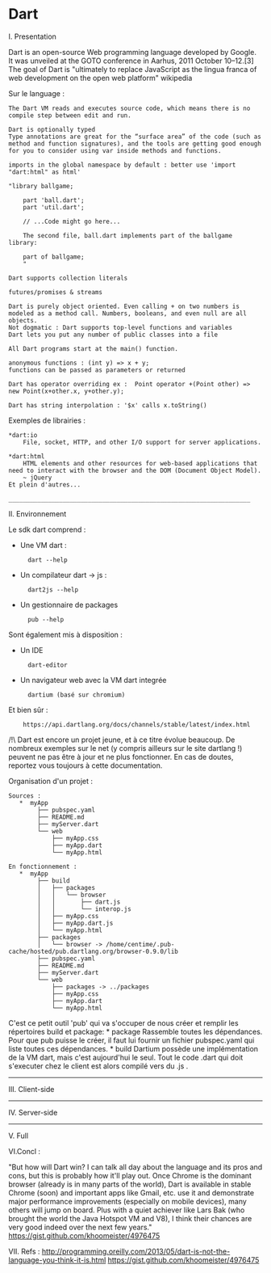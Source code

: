Dart
====

I. Presentation

Dart is an open-source Web programming language developed by Google. It was unveiled at the GOTO conference in Aarhus, 2011 October 10–12.[3] The goal of Dart is "ultimately to replace JavaScript as the lingua franca of web development on the open web platform" wikipedia

Sur le language :

    The Dart VM reads and executes source code, which means there is no compile step between edit and run.
    
    Dart is optionally typed
    Type annotations are great for the “surface area” of the code (such as method and function signatures), and the tools are getting good enough for you to consider using var inside methods and functions.
    
    imports in the global namespace by default : better use 'import "dart:html" as html'
    
    "library ballgame;
    
        part 'ball.dart';
        part 'util.dart';
    
        // ...Code might go here...
    
        The second file, ball.dart implements part of the ballgame library:
    
        part of ballgame;
        "
    
    Dart supports collection literals
    
    futures/promises & streams
    
    Dart is purely object oriented. Even calling + on two numbers is modeled as a method call. Numbers, booleans, and even null are all objects.
    Not dogmatic : Dart supports top-level functions and variables
    Dart lets you put any number of public classes into a file
    
    All Dart programs start at the main() function.
    
    anonymous functions : (int y) => x + y;
    functions can be passed as parameters or returned
    
    Dart has operator overriding ex :  Point operator +(Point other) => new Point(x+other.x, y+other.y);
    
    Dart has string interpolation : '$x' calls x.toString()


Exemples de librairies :

    *dart:io
        File, socket, HTTP, and other I/O support for server applications.

    *dart:html
        HTML elements and other resources for web-based applications that need to interact with the browser and the DOM (Document Object Model).
        ~ jQuery
    Et plein d'autres...

    ___________________________________________________________________

II. Environnement

Le sdk dart comprend :

* Une VM dart :

        dart --help

* Un compilateur dart -> js :

        dart2js --help

* Un gestionnaire de packages

        pub --help

Sont également mis à disposition :

* Un IDE

        dart-editor

* Un navigateur web avec la VM dart integrée

        dartium (basé sur chromium)

Et bien sûr :

        https://api.dartlang.org/docs/channels/stable/latest/index.html

/!\ Dart est encore un projet jeune, et à ce titre évolue beaucoup. De nombreux exemples sur le net (y compris ailleurs sur le site dartlang !) peuvent ne pas être à jour et ne plus fonctionner. En cas de doutes, reportez vous toujours à cette documentation.


Organisation d'un projet :

    Sources :
       *  myApp
            ├── pubspec.yaml
            ├── README.md
            ├── myServer.dart
            └── web
                ├── myApp.css
                ├── myApp.dart
                └── myApp.html
    
    En fonctionnement :
       *  myApp
            ├── build
            │   ├── packages
            │   │   └── browser
            │   │       ├── dart.js
            │   │       └── interop.js
            │   ├── myApp.css
            │   ├── myApp.dart.js
            │   └── myApp.html
            ├── packages
            │   └── browser -> /home/centime/.pub-cache/hosted/pub.dartlang.org/browser-0.9.0/lib
            ├── pubspec.yaml
            ├── README.md
            ├── myServer.dart
            └── web
                ├── packages -> ../packages
                ├── myApp.css
                ├── myApp.dart
                └── myApp.html

C'est ce petit outil 'pub' qui va s'occuper de nous créer et remplir les répertoires build et package:
    * package
        Rassemble toutes les dépendances.
        Pour que pub puisse le créer, il faut lui fournir un fichier pubspec.yaml qui liste toutes ces dépendances.
    * build
        Dartium possède une implémentation de la VM dart, mais c'est aujourd'hui le seul. Tout le code .dart qui doit s'executer chez le client est alors compilé vers du .js .

 _________________________________________________________

III. Client-side

 _________________________________________________________

IV. Server-side

 _________________________________________________________

V. Full 

VI.Concl :

"But how will Dart win? I can talk all day about the language and its pros and cons, but this is probably how it'll play out. Once Chrome is the dominant browser (already is in many parts of the world), Dart is available in stable Chrome (soon) and important apps like Gmail, etc. use it and demonstrate major performance improvements (especially on mobile devices), many others will jump on board. Plus with a quiet achiever like Lars Bak (who brought the world the Java Hotspot VM and V8), I think their chances are very good indeed over the next few years."
https://gist.github.com/khoomeister/4976475

VII. Refs :
http://programming.oreilly.com/2013/05/dart-is-not-the-language-you-think-it-is.html
https://gist.github.com/khoomeister/4976475